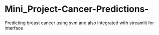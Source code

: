 # Mini_Project-Cancer-Predictions-
Predicting breast cancer using svm and also integrated with streamlit for interface
